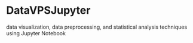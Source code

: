 # DataVPSJupyter
data visualization, data preprocessing, and statistical analysis techniques using Jupyter Notebook
